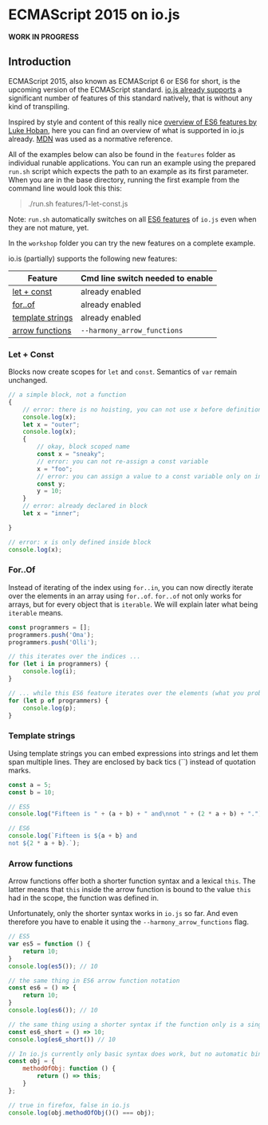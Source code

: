# ECMAScript 2015 on io.js 

**WORK IN PROGRESS**

## Introduction
ECMAScript 2015, also known as ECMAScript 6 or ES6 for short, is the upcoming version of the ECMAScript standard. 
[io.js already supports](http://kangax.github.io/compat-table/es6/#iojs) a significant number of features of this 
standard natively, that is without any kind of transpiling.

Inspired by style and content of this really nice 
[overview of ES6 features by Luke Hoban](https://github.com/lukehoban/es6features), here you can find an overview of what is
supported in io.js already. [MDN](https://developer.mozilla.org/en-US/docs/Web/JavaScript) was used as a normative reference. 

All of the examples below can also be found in the `features` folder as individual runable applications. You can run an example using the prepared `run.sh` script which expects the path to an example
as its first parameter. When you are in the base directory, 
running the first example from the command line would look this this:

> ./run.sh features/1-let-const.js

Note: `run.sh` automatically switches on all [ES6 features](https://iojs.org/es6.html) of `io.js` even when they are not mature, yet.

In the `workshop` folder you can try the new features on a complete example.

io.is (partially) supports the following new features:

Feature                               | Cmd line switch needed to enable
------------------------------------- | --------------------------------
[let + const](#let--const)            | already enabled
[for..of](#forof)                     | already enabled
[template strings](#template-strings) | already enabled
[arrow functions](#arrow-functions)   | `--harmony_arrow_functions`

### Let + Const
Blocks now create scopes for `let` and `const`. Semantics of `var` remain unchanged.

```JavaScript
// a simple block, not a function
{
    // error: there is no hoisting, you can not use x before definition
    console.log(x);
    let x = "outer";
    console.log(x);
    {
        // okay, block scoped name
        const x = "sneaky";
        // error: you can not re-assign a const variable
        x = "foo";
        // error: you can assign a value to a const variable only on initialization
        const y;
        y = 10;
    }
    // error: already declared in block
    let x = "inner";

}

// error: x is only defined inside block
console.log(x);
```

### For..Of
Instead of iterating of the index using `for..in`, you can now directly iterate over the elements in an array using
`for..of`. `for..of` not only works for arrays, but for every object that is `iterable`. We will explain later
 what being `iterable` means.

```JavaScript
const programmers = [];
programmers.push('Oma');
programmers.push('Olli');

// this iterates over the indices ...
for (let i in programmers) {
    console.log(i);
}

// ... while this ES6 feature iterates over the elements (what you probably desire)
for (let p of programmers) {
    console.log(p);
}
```

### Template strings

Using template strings you can embed expressions into strings and let them span multiple lines. They are enclosed by back tics (``) instead of quotation marks.

```JavaScript
const a = 5;
const b = 10;

// ES5
console.log("Fifteen is " + (a + b) + " and\nnot " + (2 * a + b) + ".");

// ES6
console.log(`Fifteen is ${a + b} and
not ${2 * a + b}.`);
```

### Arrow functions

Arrow functions offer both a shorter function syntax and a lexical `this`. The latter means that `this` inside the arrow function is bound to the value `this` had in the scope, the function was defined in. 

Unfortunately, only the shorter syntax works in `io.js` so far. And even therefore you have to enable it using the `--harmony_arrow_functions`
flag.

```JavaScript
// ES5
var es5 = function () {
    return 10;
}
console.log(es5()); // 10

// the same thing in ES6 arrow function notation
const es6 = () => {
    return 10;
}
console.log(es6()); // 10

// the same thing using a shorter syntax if the function only is a single expression
const es6_short = () => 10;
console.log(es6_short()) // 10

// In io.js currently only basic syntax does work, but no automatic binding to this
const obj = {
    methodOfObj: function () {
        return () => this;
    }
};

// true in firefox, false in io.js
console.log(obj.methodOfObj()() === obj);
```

